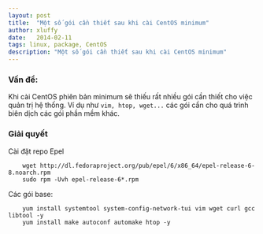 ```yaml
---
layout: post
title:  "Một số gói cần thiết sau khi cài CentOS minimum"
author: xluffy
date:   2014-02-11
tags: linux, package, CentOS
description: "Một số gói cần thiết sau khi cài CentOS minimum"
---
```


### Vấn đề:

Khi cài CentOS phiên bản minimum sẽ thiếu rất nhiều gói cần thiết cho việc quản trị hệ thống. Ví dụ như
`vim, htop, wget...` các gói cần cho quá trình biên dịch các gói phần mềm khác.

### Giải quyết

Cài đặt repo Epel
```
	wget http://dl.fedoraproject.org/pub/epel/6/x86_64/epel-release-6-8.noarch.rpm
	sudo rpm -Uvh epel-release-6*.rpm
```

Các gói base:

```
	yum install systemtool system-config-network-tui vim wget curl gcc libtool -y
	yum install make autoconf automake htop -y
```

